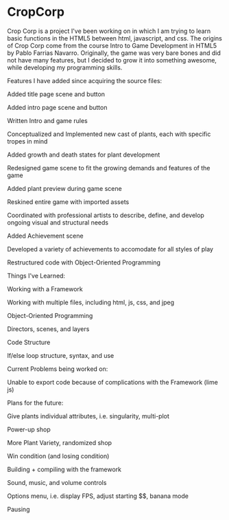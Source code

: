 # CropCorp

Crop Corp is a project I've been working on in which I am trying to learn basic functions in the HTML5 between html, javascript, and css. The origins of Crop Corp come from the course Intro to Game Development in HTML5 by Pablo Farrias Navarro. Originally, the game was very bare bones and did not have many features, but I decided to grow it into something awesome, while developing my programming skills. 

Features I have added since acquiring the source files:


Added title page scene and button

Added intro page scene and button

Written Intro and game rules

Conceptualized and Implemented new cast of plants, each with specific tropes in mind

Added growth and death states for plant development

Redesigned game scene to fit the growing demands and features of the game

Added plant preview during game scene

Reskined entire game with imported assets 

Coordinated with professional artists to describe, define, and develop ongoing visual and structural needs

Added Achievement scene 

Developed a variety of achievements to accomodate for all styles of play 

Restructured code with Object-Oriented Programming


Things I've Learned:

Working with a Framework

Working with multiple files, including html, js, css, and jpeg

Object-Oriented Programming

Directors, scenes, and layers

Code Structure

If/else loop structure, syntax, and use


Current Problems being worked on:

Unable to export code because of complications with the Framework (lime js)


Plans for the future:

Give plants individual attributes, i.e. singularity, multi-plot

Power-up shop

More Plant Variety, randomized shop

Win condition (and losing condition)

Building + compiling with the framework

Sound, music, and volume controls

Options menu, i.e. display FPS, adjust starting $$, banana mode

Pausing
